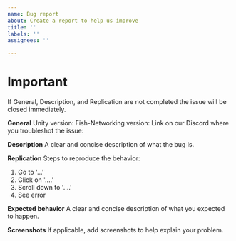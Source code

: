 ```yaml
---
name: Bug report
about: Create a report to help us improve
title: ''
labels: ''
assignees: ''

---
```


# Important
If General, Description, and Replication are not completed the issue will be closed immediately.

**General**
Unity version:
Fish-Networking version:
Link on our Discord where you troubleshot the issue:

**Description**
A clear and concise description of what the bug is.

**Replication**
Steps to reproduce the behavior:
1. Go to '...'
2. Click on '....'
3. Scroll down to '....'
4. See error

**Expected behavior**
A clear and concise description of what you expected to happen.

**Screenshots**
If applicable, add screenshots to help explain your problem.
